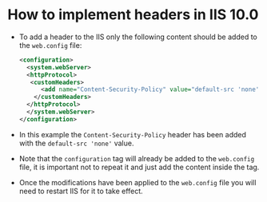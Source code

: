 # How to implement headers in IIS 10.0

* To add a header to the IIS only the following content should be added to the `web.config` file:

  ```xml
  <configuration>
    <system.webServer>
    <httpProtocol>
     <customHeaders>
        <add name="Content-Security-Policy" value="default-src 'none'" />
      </customHeaders>
    </httpProtocol>
    </system.webServer>
  </configuration>
  ```

* In this example the `Content-Security-Policy` header has been added with the `default-src 'none'` value.
* Note that the `configuration` tag will already be added to the `web.config` file, it is important not to repeat it and just add the content inside the tag.
* Once the modifications have been applied to the `web.config` file you will need to restart IIS for it to take effect.
